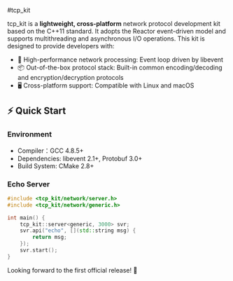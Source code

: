 #tcp_kit

tcp_kit is a **lightweight, cross-platform** network protocol development kit based on the C++11 standard. It adopts the Reactor event-driven model and supports multithreading and asynchronous I/O operations. This kit is designed to provide developers with:

- 🚀 High-performance network processing: Event loop driven by libevent 
- 📦 Out-of-the-box protocol stack: Built-in common encoding/decoding and encryption/decryption protocols
- 🖥️ Cross-platform support: Compatible with Linux and macOS

## ⚡ Quick Start

### Environment
- Compiler：GCC 4.8.5+
- Dependencies: libevent 2.1+, Protobuf 3.0+
- Build System: CMake 2.8+

### Echo Server
```c++
#include <tcp_kit/network/server.h>
#include <tcp_kit/network/generic.h>

int main() {
    tcp_kit::server<generic, 3000> svr;
    svr.api("echo", [](std::string msg) {
        return msg;
    });
    svr.start();
}
```

Looking forward to the first official release! 🍺


